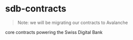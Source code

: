 # sdb-contracts

> Note: we will be migrating our contracts to Avalanche 

core contracts powering the Swiss Digital Bank

